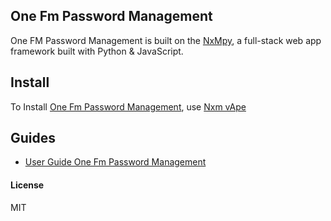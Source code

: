 ## One Fm Password Management

One FM Password Management is built on the [NxMpy](https://github.com/nxm/nxm), a full-stack web app framework built with Python & JavaScript.

## Install
To Install [One Fm Password Management](https://github.com/ONE-F-M/password_management), use [Nxm vApe](https://github.com/nxm/vape)

## Guides
* [User Guide One Fm Password Management](https://github.com/ONE-F-M/password_management/papers/User-Guide-One-Fm-Password-Management)

#### License

MIT
